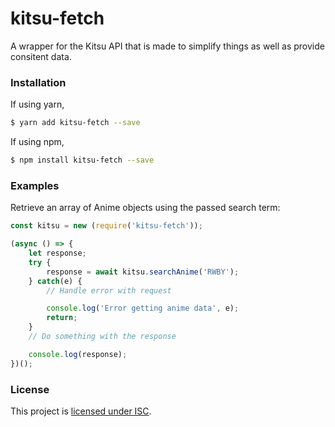 # kitsu-fetch
A wrapper for the Kitsu API that is made to simplify things as well as provide consitent data.

### Installation
If using yarn,
```sh
$ yarn add kitsu-fetch --save
```
If using npm,
```sh
$ npm install kitsu-fetch --save
```
### Examples
Retrieve an array of Anime objects using the passed search term:
```js
const kitsu = new (require('kitsu-fetch'));

(async () => {
    let response;
    try {
        response = await kitsu.searchAnime('RWBY');
    } catch(e) {
        // Handle error with request

        console.log('Error getting anime data', e);
        return;
    }
    // Do something with the response

    console.log(response);
})();
```

### License
This project is [licensed under ISC][license].

[license]: https://github.com/hsiW/kitsu-fetch/blob/master/LICENSE
